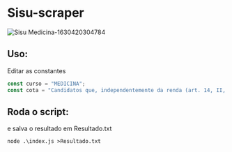 # Sisu-scraper
![Sisu Medicina-1630420304784](https://user-images.githubusercontent.com/54213349/131523216-598c65df-5438-4bf8-9fde-ef43997cb9e9.png)

## Uso:
Editar as constantes
```js
const curso = "MEDICINA";
const cota = "Candidatos que, independentemente da renda (art. 14, II, Portaria Normativa nº 18\/2012), tenham cursado integralmente o ensino médio em escolas públicas (Lei nº 12.711\/2012).";
```
## Roda o script:
e salva o resultado em Resultado.txt
```shell
node .\index.js >Resultado.txt
```
